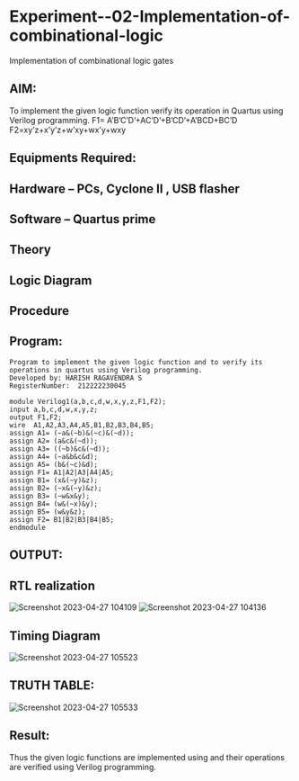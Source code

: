 # Experiment--02-Implementation-of-combinational-logic
Implementation of combinational logic gates
 
## AIM:
To implement the given logic function verify its operation in Quartus using Verilog programming.
 F1= A’B’C’D’+AC’D’+B’CD’+A’BCD+BC’D
F2=xy’z+x’y’z+w’xy+wx’y+wxy
 
 
 
## Equipments Required:
## Hardware – PCs, Cyclone II , USB flasher
## Software – Quartus prime


## Theory
 

## Logic Diagram
## Procedure
## Program:
```
Program to implement the given logic function and to verify its operations in quartus using Verilog programming.
Developed by: HARISH RAGAVENDRA S
RegisterNumber:  212222230045
```
```
module Verilog1(a,b,c,d,w,x,y,z,F1,F2);
input a,b,c,d,w,x,y,z;
output F1,F2;
wire  A1,A2,A3,A4,A5,B1,B2,B3,B4,B5;
assign A1= (~a&(~b)&(~c)&(~d));
assign A2= (a&c&(~d));
assign A3= ((~b)&c&(~d));
assign A4= (~a&b&c&d);
assign A5= (b&(~c)&d);
assign F1= A1|A2|A3|A4|A5;
assign B1= (x&(~y)&z);
assign B2= (~x&(~y)&z);
assign B3= (~w&x&y);
assign B4= (w&(~x)&y);
assign B5= (w&y&z);
assign F2= B1|B2|B3|B4|B5;
endmodule
```
## OUTPUT:

## RTL realization
![Screenshot 2023-04-27 104109](https://user-images.githubusercontent.com/114852180/234767748-dd200d52-52c4-4d52-a2cc-74ec0d9a28c5.png)
![Screenshot 2023-04-27 104136](https://user-images.githubusercontent.com/114852180/234767768-10821aa4-fd08-4b5e-926f-f22b16aedbc9.png)
## Timing Diagram
![Screenshot 2023-04-27 105523](https://user-images.githubusercontent.com/114852180/234768527-c5cb5ffc-7986-45c6-8b12-a1e3c1bd5e62.png)
## TRUTH TABLE:
![Screenshot 2023-04-27 105533](https://user-images.githubusercontent.com/114852180/234768580-dcb05125-d913-42dc-9ecc-40b082236775.png)
## Result:
Thus the given logic functions are implemented using  and their operations are verified using Verilog programming.
